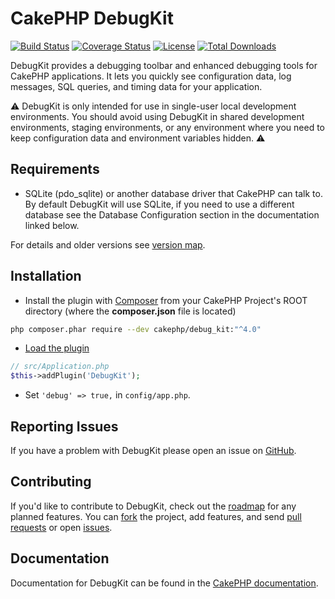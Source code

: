 # CakePHP DebugKit
[![Build Status](https://secure.travis-ci.org/cakephp/debug_kit.png?branch=master)](http://travis-ci.org/cakephp/debug_kit)
[![Coverage Status](https://img.shields.io/codecov/c/github/cakephp/debug_kit.svg?style=flat-square)](https://codecov.io/github/cakephp/debug_kit)
[![License](https://img.shields.io/badge/license-MIT-brightgreen.svg?style=flat-square)](LICENSE.txt)
[![Total Downloads](https://img.shields.io/packagist/dt/cakephp/cakephp.svg?style=flat-square)](https://packagist.org/packages/cakephp/debug_kit)

DebugKit provides a debugging toolbar and enhanced debugging tools for CakePHP
applications. It lets you quickly see configuration data, log messages, SQL
queries, and timing data for your application.

:warning: DebugKit is only intended for use in single-user local development
environments. You should avoid using DebugKit in shared development
environments, staging environments, or any environment where you need to keep
configuration data and environment variables hidden. :warning:

## Requirements

* SQLite (pdo_sqlite) or another database driver that CakePHP can talk to. By
  default DebugKit will use SQLite, if you need to use a different database see the Database Configuration section in the documentation linked below.

For details and older versions see [version map](https://github.com/cakephp/debug_kit/wiki#version-map).

## Installation

* Install the plugin with [Composer](https://getcomposer.org/) from your CakePHP Project's ROOT directory (where the **composer.json** file is located)
```sh
php composer.phar require --dev cakephp/debug_kit:"^4.0"
```

* [Load the plugin](https://book.cakephp.org/4/en/plugins.html#loading-a-plugin)
```php
// src/Application.php
$this->addPlugin('DebugKit');
```
* Set `'debug' => true,` in `config/app.php`.

## Reporting Issues

If you have a problem with DebugKit please open an issue on [GitHub](https://github.com/cakephp/debug_kit/issues).

## Contributing

If you'd like to contribute to DebugKit, check out the
[roadmap](https://github.com/cakephp/debug_kit/wiki/roadmap) for any
planned features. You can [fork](https://help.github.com/articles/fork-a-repo)
the project, add features, and send [pull
requests](https://help.github.com/articles/using-pull-requests) or open
[issues](https://github.com/cakephp/debug_kit/issues).

## Documentation

Documentation for DebugKit can be found in the 
[CakePHP documentation](https://book.cakephp.org/debugkit/4/en/index.html).
